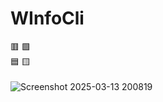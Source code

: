 # WInfoCli
🟥 🟩\
🟦 🟨\
\
![Screenshot 2025-03-13 200819](https://github.com/user-attachments/assets/44e2eaf2-eb8b-48df-bbcb-fbf32a71d58b)
